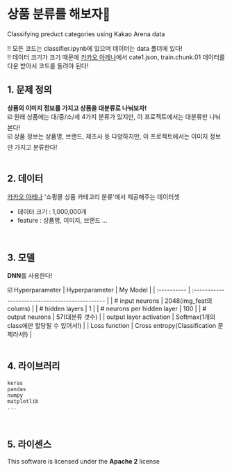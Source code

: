 # 상품 분류를 해보자🛒

Classifying preduct categories using Kakao Arena data  

‼️ 모든 코드는 classifier.ipynb에 있으며 데이터는 data 폴더에 있다!  
‼️ 데이터 크기가 크기 때문에 [카카오 아레나](https://arena.kakao.com/c/5/data)에서 cate1.json, train.chunk.01 데이터를 다운 받아서 코드를 돌려야 된다!

## 1. 문제 정의
**상품의 이미지 정보를 가지고 상품을 대분류로 나눠보자!**   
☑️ 원래 상품에는 대/중/소/세 4가지 분류가 있지만, 이 프로젝트에서는 대분류만 나눠본다!  
☑️ 상품 정보는 상품명, 브랜드,  제조사 등 다양하지만, 이 프로젝트에서는 이미지 정보만 가지고 분류한다!  
<br>

## 2. 데이터
[카카오 아레나](https://arena.kakao.com/c/5) '쇼핑몰 상품 카테고리 분류'에서 제공해주는 데이터셋

- 데이터 크기 : 1,000,000개
- feature :  상품명, 이미지, 브랜드 ...  
<br>

## 3. 모델
**DNN**를 사용한다!  

☑️ Hyperparameter
| Hyperparameter | My Model | 
| :---------- | :---------------------------------------------- |
| # input neurons | 2048(img_feat의 colums) | 
| # hidden layers | 1 |
| # neurons per hidden layer | 100 |
| # output neurons | 57(대분류 갯수) |
| output layer activation | Softmax(1개의 class에만 할당될 수 있어서!) |
| Loss function | Cross entropy(Classification 문제라서!) |  
<br>
## 4. 라이브러리
#### 
    keras  
    pandas  
    numpy  
    matplotlib  
    ...
<br>

## 5. 라이센스
This software is licensed under the **Apache 2** license
